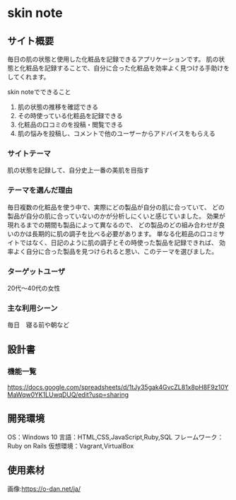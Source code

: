 # skin note

## サイト概要
毎日の肌の状態と使用した化粧品を記録できるアプリケーションです。
肌の状態と化粧品を記録することで、自分に合った化粧品を効率よく見つける手助けをしてくれます。

skin noteでできること
  1. 肌の状態の推移を確認できる
  2. その時使っている化粧品を記録できる
  3. 化粧品の口コミのを投稿・閲覧できる
  4. 肌の悩みを投稿し、コメントで他のユーザーからアドバイスをもらえる

### サイトテーマ
肌の状態を記録して、自分史上一番の美肌を目指す

### テーマを選んだ理由
毎日複数の化粧品を使う中で、実際にどの製品が自分の肌に合っていて、
どの製品が自分の肌に合っていないのかが分析しにくいと感じていました。
効果が現れるまでの期間も製品によって異なるので、
どの製品のどの組み合わせが良いのかは長期的に肌の調子を比べる必要があります。
単なる化粧品の口コミサイトではなく、日記のように肌の調子とその時使った製品を記録できれば、
効率よく自分に合った製品を見つけられると思い、このテーマを選びました。

### ターゲットユーザ
20代～40代の女性

### 主な利用シーン
毎日　寝る前や朝など

## 設計書

### 機能一覧
https://docs.google.com/spreadsheets/d/1tJy35gak4GvcZL81x8pH8F9z10YMaWqw0YK1LUwqDUQ/edit?usp=sharing

## 開発環境
OS：Windows 10
言語：HTML,CSS,JavaScript,Ruby,SQL
フレームワーク：Ruby on Rails
仮想環境：Vagrant,VirtualBox

## 使用素材
画像:https://o-dan.net/ja/
